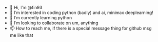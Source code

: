 - 👋 Hi, I’m @fin93
- 👀 I’m interested in coding python (badly) and ai, minimax deeplearning!
- 🌱 I’m currently learning python
- 💞️ I’m looking to collaborate on um, anything
- 📫 How to reach me, if there is a special message thing for github msg me like that

<!---
fin93/fin93 is a ✨ special ✨ repository because its `README.md` (this file) appears on your GitHub profile.
You can click the Preview link to take a look at your changes.
--->
